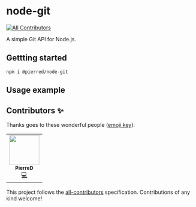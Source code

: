 # node-git
<!-- ALL-CONTRIBUTORS-BADGE:START - Do not remove or modify this section -->
[![All Contributors](https://img.shields.io/badge/all_contributors-1-orange.svg?style=flat-square)](#contributors-)
<!-- ALL-CONTRIBUTORS-BADGE:END -->

A simple Git API for Node.js.

## Gettting started

```
npm i @pierred/node-git
```

## Usage example


## Contributors ✨

Thanks goes to these wonderful people ([emoji key](https://allcontributors.org/docs/en/emoji-key)):

<!-- ALL-CONTRIBUTORS-LIST:START - Do not remove or modify this section -->
<!-- prettier-ignore-start -->
<!-- markdownlint-disable -->
<table>
  <tr>
    <td align="center"><a href="https://github.com/pierred"><img src="https://avatars.githubusercontent.com/u/1848645?v=4?s=80" width="80px;" alt=""/><br /><sub><b>PierreD</b></sub></a><br /><a href="https://github.com/PierreDemailly/node-git/commits?author=pierred" title="Code">💻</a></td>
  </tr>
</table>

<!-- markdownlint-restore -->
<!-- prettier-ignore-end -->

<!-- ALL-CONTRIBUTORS-LIST:END -->

This project follows the [all-contributors](https://github.com/all-contributors/all-contributors) specification. Contributions of any kind welcome!